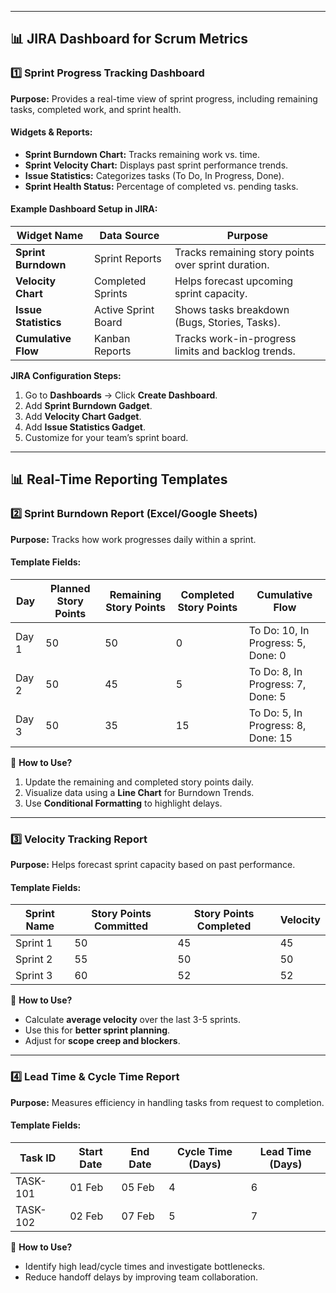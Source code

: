 
---

## **📊 JIRA Dashboard for Scrum Metrics**
### **1️⃣ Sprint Progress Tracking Dashboard**
**Purpose:** Provides a real-time view of sprint progress, including remaining tasks, completed work, and sprint health.

#### **Widgets & Reports:**
- **Sprint Burndown Chart:** Tracks remaining work vs. time.
- **Sprint Velocity Chart:** Displays past sprint performance trends.
- **Issue Statistics:** Categorizes tasks (To Do, In Progress, Done).
- **Sprint Health Status:** Percentage of completed vs. pending tasks.

#### **Example Dashboard Setup in JIRA:**
| **Widget Name**       | **Data Source**          | **Purpose** |
|----------------------|----------------------|------------|
| **Sprint Burndown**  | Sprint Reports       | Tracks remaining story points over sprint duration. |
| **Velocity Chart**   | Completed Sprints    | Helps forecast upcoming sprint capacity. |
| **Issue Statistics** | Active Sprint Board  | Shows tasks breakdown (Bugs, Stories, Tasks). |
| **Cumulative Flow**  | Kanban Reports       | Tracks work-in-progress limits and backlog trends. |

**JIRA Configuration Steps:**
1. Go to **Dashboards** → Click **Create Dashboard**.
2. Add **Sprint Burndown Gadget**.
3. Add **Velocity Chart Gadget**.
4. Add **Issue Statistics Gadget**.
5. Customize for your team’s sprint board.

---

## **📊 Real-Time Reporting Templates**
### **2️⃣ Sprint Burndown Report (Excel/Google Sheets)**
**Purpose:** Tracks how work progresses daily within a sprint.

#### **Template Fields:**
| **Day** | **Planned Story Points** | **Remaining Story Points** | **Completed Story Points** | **Cumulative Flow** |
|--------|-------------------------|-------------------------|-------------------------|-------------------|
| Day 1  | 50                      | 50                      | 0                       | To Do: 10, In Progress: 5, Done: 0 |
| Day 2  | 50                      | 45                      | 5                       | To Do: 8, In Progress: 7, Done: 5 |
| Day 3  | 50                      | 35                      | 15                      | To Do: 5, In Progress: 8, Done: 15 |

📌 **How to Use?**
1. Update the remaining and completed story points daily.
2. Visualize data using a **Line Chart** for Burndown Trends.
3. Use **Conditional Formatting** to highlight delays.

---

### **3️⃣ Velocity Tracking Report**
**Purpose:** Helps forecast sprint capacity based on past performance.

#### **Template Fields:**
| **Sprint Name** | **Story Points Committed** | **Story Points Completed** | **Velocity** |
|---------------|----------------------|----------------------|----------|
| Sprint 1     | 50                   | 45                   | 45       |
| Sprint 2     | 55                   | 50                   | 50       |
| Sprint 3     | 60                   | 52                   | 52       |

📌 **How to Use?**
- Calculate **average velocity** over the last 3-5 sprints.
- Use this for **better sprint planning**.
- Adjust for **scope creep and blockers**.

---

### **4️⃣ Lead Time & Cycle Time Report**
**Purpose:** Measures efficiency in handling tasks from request to completion.

#### **Template Fields:**
| **Task ID** | **Start Date** | **End Date** | **Cycle Time (Days)** | **Lead Time (Days)** |
|----------|------------|------------|-----------------|-----------------|
| TASK-101 | 01 Feb     | 05 Feb     | 4               | 6               |
| TASK-102 | 02 Feb     | 07 Feb     | 5               | 7               |

📌 **How to Use?**
- Identify high lead/cycle times and investigate bottlenecks.
- Reduce handoff delays by improving team collaboration.
